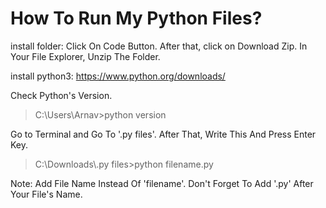 # How To Run My Python Files?
install folder: Click On Code Button. After that, click on Download Zip. In Your File Explorer, Unzip The Folder.

install python3: https://www.python.org/downloads/

Check Python's Version.
<blockquote>
  C:\Users\Arnav>python version
</blockquote>
Go to Terminal and Go To '.py files'. After That, Write This And Press Enter Key.
<blockquote>
  C:\Downloads\.py files>python filename.py
</blockquote>

Note: Add File Name Instead Of 'filename'. Don't Forget To Add '.py' After Your File's Name.
